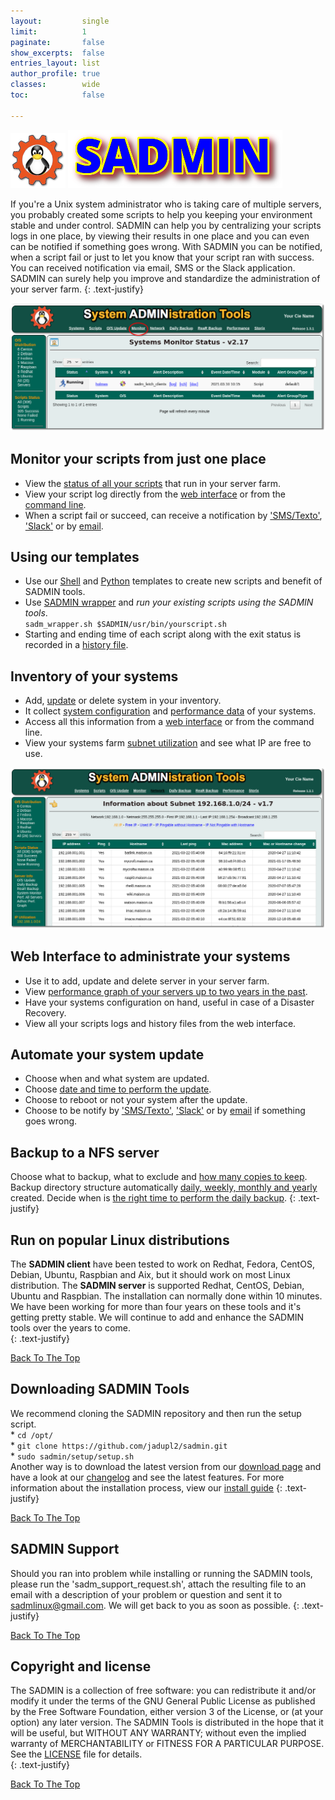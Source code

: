 ```yaml
---
layout:         single
limit:          1
paginate:       false
show_excerpts:  false
entries_layout: list
author_profile: true
classes:        wide
toc:            false

---
```


<a name="top_of_page"></a> 

![sadm_text](/assets/img/logo/sadmin_logo_88x88.png "SADMIN Logo")
![sadm_logo](/assets/img/logo/sadmin_text_343x93.png "SADMIN Text Logo")


If you're a Unix system administrator who is taking care of multiple servers, you probably 
created some scripts to help you keeping your environment stable and under control. SADMIN can 
help you by centralizing your scripts logs in one place, by viewing their results in one place and
you can even can be notified if something goes wrong. With SADMIN you can be notified, when a 
script fail or just to let you know that your script ran with success. You can received 
notification via email, SMS or the Slack application. 
SADMIN can surely help you improve and standardize the administration of your server farm.
{: .text-justify}

![monitor](/assets/img/index_monitor.png "SADMIN monitor page")

## Monitor your scripts from just one place
* View the [status of all your scripts](/assets/img/webui/scripts_status.png) that run in your server farm.
* View your script log directly from the [web interface](/assets/img/webui/view_logs.png) or from the [command line](/assets/img/cmdline/cat_log.png).
* When a script fail or succeed, can receive a notification by ['SMS/Texto'](/assets/img/sms/textbelt_step10_sms_receive.png), ['Slack'](/assets/img/slack/slack_warning.png) or by [email](/assets/img/mail/sysmon_mail_notification.png).



## Using our templates 
* Use our [Shell](/_pages/man/sadm-template-sh) and [Python](_pages/man/sadm-template-py) 
templates to create new scripts and benefit of SADMIN tools.  
* Use [SADMIN wrapper](/_pages/man/sadm-wrapper) and *run your existing scripts using the SADMIN tools*.  
  `sadm_wrapper.sh $SADMIN/usr/bin/yourscript.sh`  
* Starting and ending time of each script along with the exit status is recorded in a 
[history file](/assets/img/files/rch_file_format.png). 



## Inventory of your systems
* Add, [update](/assets/img/webui/server_static_info.png) or delete system in your inventory.
* It collect [system configuration](/assets/img/webui/server_information.png) and [performance data](/assets/img/perfo/rrd_update_cpu_graph.png) of your systems.
* Access all this information from a [web interface](/assets/img/webui/main_screen.png) or from the command line.
* View your systems farm [subnet utilization](/assets/img/webui/view_subnet.png) and see what IP are free to use.  

![SubnetInfo](/assets/img/webui/view_subnet.png "SADMIN Subnet Information")



## Web Interface to administrate your systems
* Use it to add, update and delete server in your server farm.
* View [performance graph of your servers up to two years in the past](assets/img/perfo/sadm_perf_adhoc.png).
* Have your systems configuration on hand, useful in case of a Disaster Recovery.
* View all your scripts logs and history files from the web interface.



## Automate your system update
* Choose when and what system are updated.
* Choose [date and time to perform the update](/assets/img/webui/osupdate_screen.png).
* Choose to reboot or not your system after the update.
* Choose to be notify by ['SMS/Texto'](/assets/img/sms/textbelt_step10_sms_receive.png), 
['Slack'](/assets/img/slack/slack_warning.png) or by 
[email](/assets/img/mail/sysmon_mail_notification.png) if something goes wrong.



## Backup to a NFS server
Choose what to backup, what to exclude and [how many copies to keep](/assets/img/backup/backup_options.png).
Backup directory structure automatically [daily, weekly, monthly and yearly](/assets/img/backup/backup_tree.png) created.
Decide when is [the right time to perform the daily backup](/assets/img/backup/backup_screen.png).
{: .text-justify}  


## Run on popular Linux distributions

The **SADMIN client** have been tested to work on Redhat, Fedora, CentOS, Debian, Ubuntu, Raspbian
and Aix, but it should work on most Linux distribution. The **SADMIN server**  is supported 
Redhat, CentOS, Debian, Ubuntu and Raspbian. The installation can normally done within 10 minutes.
We have been working for more than four years on these tools and it's getting pretty stable. We 
will continue to add and enhance the SADMIN tools over the years to come.  
{: .text-justify}

[Back To The Top](#top_of_page)



## Downloading SADMIN Tools
We recommend cloning the SADMIN repository and then run the setup script.  
    * `cd /opt/`    
    * `git clone https://github.com/jadupl2/sadmin.git`    
    * `sudo sadmin/setup/setup.sh`  
Another way is to download the latest version from our [download page](/_pages/download) and have 
a look at our [changelog](/_pages/changelog) and see the latest features. For more information 
about the installation process, view our [install guide](/_pages/install/)
{: .text-justify}

[Back To The Top](#top_of_page)



## SADMIN Support
Should you ran into problem while installing or running the SADMIN tools, please run the 
'sadm_support_request.sh', attach the resulting file to an email with a description of your 
problem or question and sent it to <sadmlinux@gmail.com>.
We will get back to you as soon as possible.
{: .text-justify}

[Back To The Top](#top_of_page)



## Copyright and license
The SADMIN is a collection of free software: you can redistribute it and/or modify it under the 
terms of the GNU General Public License as published by the Free Software Foundation, either 
version 3 of the License, or (at your option) any later version. 
The SADMIN Tools is distributed in the hope that it will be useful, but WITHOUT ANY WARRANTY; 
without even the implied warranty of MERCHANTABILITY or FITNESS FOR A PARTICULAR PURPOSE.  
See the [LICENSE](/_pages/license) file for details.  
{: .text-justify}

[Back To The Top](#top_of_page)


[1]: https://www.sadmin.ca/img/logo/sadmin_small_logo.png
